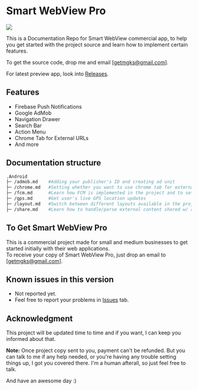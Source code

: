 # Smart WebView Pro

<img src="https://img.shields.io/badge/version-1.0-yellow.svg" />

This is a Documentation Repo for Smart WebView commercial app, to help you get started with the project source and learn how to implement certain features.<br>

To get the source code, drop me and email [getmgks@gmail.com].

For latest preview app, look into [Releases](https://github.com/mgks/SmartWebView-Pro/releases).

## Features
* Firebase Push Notifications
* Google AdMob
* Navigation Drawer
* Search Bar
* Action Menu
* Chrome Tab for External URLs
* And more

## Documentation structure
```bash
.Android
├─ /admob.md    #Adding your publisher's ID and creating ad unit
├─ /chrome.md   #Setting whether you want to use chrome tab for external users or default browsers
├─ /fcm.md      #Learn how FCM is implemented in the project and to set it up for your server script
├─ /gps.md      #Get user's live GPS location updates 
├─ /layout.md   #Switch between different layouts available in the project w/ accordance to your requirement
├─ /share.md    #Learn how to handle/parse external content shared w/ app
```

## To Get Smart WebView Pro
This is a commercial project made for small and medium businesses to get started initially with their web applications.<br>
To receive your copy of Smart WebView Pro, just drop an email to [getmgks@gmail.com].

## Known issues in this version
* Not reported yet.
* Feel free to report your problems in [Issues](https://github.com/mgks/SmartWebView-Pro/issues) tab.

## Acknowledgment
This project will be updated time to time and if you want, I can keep you informed about that.

**Note:** Once project copy sent to you, payment can't be refunded. But you can talk to me if any help needed, or you're having any trouble setting things up, I got you covered there. I'm a human afterall, so just feel free to talk.

And have an awesome day :)
